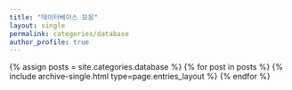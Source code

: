 ```yaml
---
title: "데이터베이스 모음"
layout: single
permalink: categories/database
author_profile: true
---
```


{% assign posts = site.categories.database %}
{% for post in posts %} {% include archive-single.html type=page.entries_layout %} {% endfor %}

